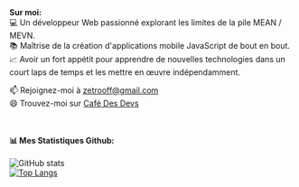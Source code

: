 

<div>
<strong>Sur moi:</strong><br>
💻 Un développeur Web passionné explorant les limites de la pile MEAN / MEVN.<br>
📚 Maîtrise de la création d'applications mobile JavaScript de bout en bout.<br>
📈 Avoir un fort appétit pour apprendre de nouvelles technologies dans un court laps de temps et les mettre en œuvre indépendamment.<br>

📫 Rejoignez-moi à <a href="zetrooff@gmail.com">zetrooff@gmail.com</a><br>
😄 Trouvez-moi sur <a href="https://discord.gg/2Ph7nNSQPJ">Café Des Devs</a><br><br><br>

<strong>📊 Mes Statistiques Github:</strong><br><br>
![GitHub stats](https://github-readme-stats.vercel.app/api?username=zetro-dev&show_icons=true&count_private=true&include_all_commits=true&theme=radical)<br>
[![Top Langs](https://github-readme-stats.vercel.app/api/top-langs/?username=anuraghazra)](https://github.com/anuraghazra/github-readme-stats)
